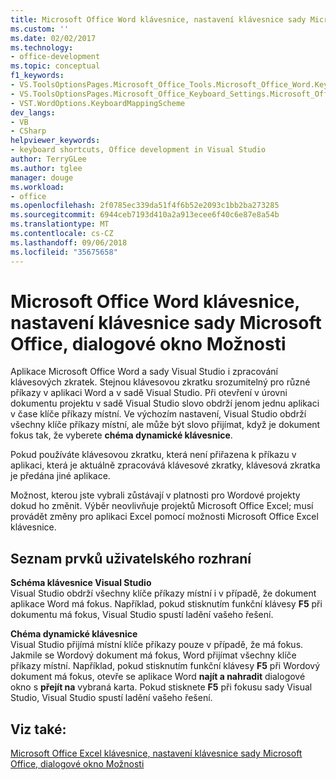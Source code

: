 ```yaml
---
title: Microsoft Office Word klávesnice, nastavení klávesnice sady Microsoft Office, dialogové okno Možnosti
ms.custom: ''
ms.date: 02/02/2017
ms.technology:
- office-development
ms.topic: conceptual
f1_keywords:
- VS.ToolsOptionsPages.Microsoft_Office_Tools.Microsoft_Office_Word.Keyboard
- VS.ToolsOptionsPages.Microsoft_Office_Keyboard_Settings.Microsoft_Office_Word_Keyboard
- VST.WordOptions.KeyboardMappingScheme
dev_langs:
- VB
- CSharp
helpviewer_keywords:
- keyboard shortcuts, Office development in Visual Studio
author: TerryGLee
ms.author: tglee
manager: douge
ms.workload:
- office
ms.openlocfilehash: 2f0785ec339da51f4f6b52e2093c1bb2ba273285
ms.sourcegitcommit: 6944ceb7193d410a2a913ecee6f40c6e87e8a54b
ms.translationtype: MT
ms.contentlocale: cs-CZ
ms.lasthandoff: 09/06/2018
ms.locfileid: "35675658"
---
```

# <a name="microsoft-office-word-keyboard-microsoft-office-keyboard-settings-options-dialog-box"></a>Microsoft Office Word klávesnice, nastavení klávesnice sady Microsoft Office, dialogové okno Možnosti
  Aplikace Microsoft Office Word a sady Visual Studio i zpracování klávesových zkratek. Stejnou klávesovou zkratku srozumitelný pro různé příkazy v aplikaci Word a v sadě Visual Studio. Při otevření v úrovni dokumentu projektu v sadě Visual Studio slovo obdrží jenom jednu aplikaci v čase klíče příkazy místní. Ve výchozím nastavení, Visual Studio obdrží všechny klíče příkazy místní, ale může být slovo přijímat, když je dokument fokus tak, že vyberete **chéma dynamické klávesnice**.  
  
 Pokud používáte klávesovou zkratku, která není přiřazena k příkazu v aplikaci, která je aktuálně zpracovává klávesové zkratky, klávesová zkratka je předána jiné aplikace.  
  
 Možnost, kterou jste vybrali zůstávají v platnosti pro Wordové projekty dokud ho změnit. Výběr neovlivňuje projektů Microsoft Office Excel; musí provádět změny pro aplikaci Excel pomocí možnosti Microsoft Office Excel klávesnice.  
  
## <a name="uielement-list"></a>Seznam prvků uživatelského rozhraní  
 **Schéma klávesnice Visual Studio**  
 Visual Studio obdrží všechny klíče příkazy místní i v případě, že dokument aplikace Word má fokus. Například, pokud stisknutím funkční klávesy **F5** při dokumentu má fokus, Visual Studio spustí ladění vašeho řešení.  
  
 **Chéma dynamické klávesnice**  
 Visual Studio přijímá místní klíče příkazy pouze v případě, že má fokus. Jakmile se Wordový dokument má fokus, Word přijímat všechny klíče příkazy místní. Například, pokud stisknutím funkční klávesy **F5** při Wordový dokument má fokus, otevře se aplikace Word **najít a nahradit** dialogové okno s **přejít na** vybraná karta. Pokud stisknete **F5** při fokusu sady Visual Studio, Visual Studio spustí ladění vašeho řešení.  
  
## <a name="see-also"></a>Viz také:  
 [Microsoft Office Excel klávesnice, nastavení klávesnice sady Microsoft Office, dialogové okno Možnosti](../vsto/microsoft-office-excel-keyboard-microsoft-office-keyboard-settings-options-dialog-box.md)  
  
  